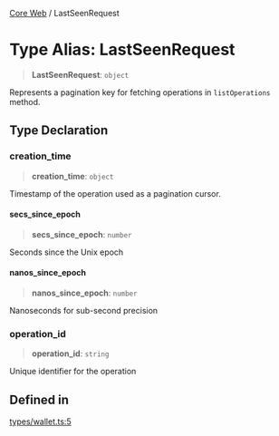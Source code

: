 [Core Web](../globals.md) / LastSeenRequest

# Type Alias: LastSeenRequest

> **LastSeenRequest**: `object`

Represents a pagination key for fetching operations in `listOperations` method.

## Type Declaration

### creation_time

> **creation_time**: `object`

Timestamp of the operation used as a pagination cursor.

#### secs_since_epoch

> **secs_since_epoch**: `number`

Seconds since the Unix epoch

#### nanos_since_epoch

> **nanos_since_epoch**: `number`

Nanoseconds for sub-second precision

### operation_id

> **operation_id**: `string`

Unique identifier for the operation

## Defined in

[types/wallet.ts:5](https://github.com/fedimint/fedimint-web-sdk/blob/main/packages/core-web/src/types/wallet.ts#122)
